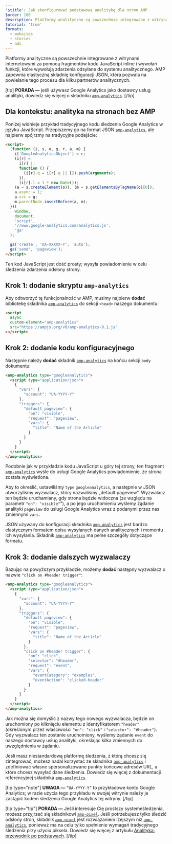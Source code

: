 ```yaml
---
'$title': Jak skonfigurować podstawową analitykę dla stron AMP
$order: 100
description: Platformy analityczne są powszechnie integrowane z witrynami internetowymi za pomocą fragmentów kodu JavaScript inline i wywołań funkcji, które wywołują zdarzenia odsyłane do systemu analitycznego.
tutorial: 'true'
formats:
  - websites
  - stories
  - ads
---
```


Platformy analityczne są powszechnie integrowane z witrynami internetowymi za pomocą fragmentów kodu JavaScript inline i wywołań funkcji, które wywołują zdarzenia odsyłane do systemu analitycznego. AMP zapewnia elastyczną składnię konfiguracji JSON, która pozwala na powielanie tego procesu dla kilku partnerów analitycznych.

[tip] **PORADA —** jeśli używasz Google Analytics jako dostawcy usług analityki, dowiedz się więcej o składniku [`amp-analytics`](../../../documentation/components/reference/amp-analytics.md). [/tip]

## Dla kontekstu: analityka na stronach bez AMP

Poniżej widnieje przykład tradycyjnego kodu śledzenia Google Analytics w języku JavaScript. Przepiszemy go na format JSON [`amp-analytics`](../../../documentation/components/reference/amp-analytics.md), ale najpierw spójrzmy na tradycyjne podejście:

```html
<script>
  (function (i, s, o, g, r, a, m) {
    i['GoogleAnalyticsObject'] = r;
    (i[r] =
      i[r] ||
      function () {
        (i[r].q = i[r].q || []).push(arguments);
      }),
      (i[r].l = 1 * new Date());
    (a = s.createElement(o)), (m = s.getElementsByTagName(o)[0]);
    a.async = 1;
    a.src = g;
    m.parentNode.insertBefore(a, m);
  })(
    window,
    document,
    'script',
    '//www.google-analytics.com/analytics.js',
    'ga'
  );

  ga('create', 'UA-XXXXX-Y', 'auto');
  ga('send', 'pageview');
</script>
```

Ten kod JavaScript jest dość prosty; wysyła powiadomienie w celu śledzenia zdarzenia odsłony strony.

## Krok 1: dodanie skryptu `amp-analytics`

Aby odtworzyć tę funkcjonalność w AMP, musimy najpierw **dodać** bibliotekę składnika [`amp-analytics`](../../../documentation/components/reference/amp-analytics.md) do sekcji `<head>` naszego dokumentu:

```html
<script
  async
  custom-element="amp-analytics"
  src="https://ampjs.org/v0/amp-analytics-0.1.js"
></script>
```

## Krok 2: dodanie kodu konfiguracyjnego

Następnie należy **dodać** składnik [`amp-analytics`](../../../documentation/components/reference/amp-analytics.md) na końcu sekcji `body` dokumentu:

```html
<amp-analytics type="googleanalytics">
  <script type="application/json">
    {
      "vars": {
        "account": "UA-YYYY-Y"
      },
      "triggers": {
        "default pageview": {
          "on": "visible",
          "request": "pageview",
          "vars": {
            "title": "Name of the Article"
          }
        }
      }
    }
  </script>
</amp-analytics>
```

Podobnie jak w przykładzie kodu JavaScript u góry tej strony, ten fragment [`amp-analytics`](../../../documentation/components/reference/amp-analytics.md) wyśle do usługi Google Analytics powiadomienie, że strona została wyświetlona.

Aby to określić, ustawiliśmy `type` `googleanalytics`, a następnie w JSON utworzyliśmy wyzwalacz, który nazwaliśmy „default pageview”. Wyzwalacz ten będzie uruchamiany, gdy strona będzie widoczna (ze względu na parametr `"on": "visible"`"), a po jego uruchomieniu wyślemy żądanie analityki `pageview` do usługi Google Analytics wraz z podanymi przez nas zmiennymi `vars`.

JSON używany do konfiguracji składnika [`amp-analytics`](../../../documentation/components/reference/amp-analytics.md) jest bardzo elastycznym formatem opisu wysyłanych danych analitycznych i momentu ich wysyłania. Składnik [`amp-analytics`](../../../documentation/components/reference/amp-analytics.md) ma pełne szczegóły dotyczące formatu.

## Krok 3: dodanie dalszych wyzwalaczy

Bazując na powyższym przykładzie, możemy **dodać** następny wyzwalacz o nazwie `"click on #header trigger"`:

```html
<amp-analytics type="googleanalytics">
  <script type="application/json">
    {
      "vars": {
        "account": "UA-YYYY-Y"
      },
      "triggers": {
        "default pageview": {
          "on": "visible",
          "request": "pageview",
          "vars": {
            "title": "Name of the Article"
          }
        },
        "click on #header trigger": {
          "on": "click",
          "selector": "#header",
          "request": "event",
          "vars": {
            "eventCategory": "examples",
            "eventAction": "clicked-header"
          }
        }
      }
    }
  </script>
</amp-analytics>
```

Jak można się domyślić z nazwy tego nowego wyzwalacza, będzie on uruchomiony po kliknięciu elementu z identyfikatorem `"header"` (określonym przez właściwości `"on": "click"` i `"selector": "#header"`). Gdy wyzwalacz ten zostanie uruchomiony, wyślemy żądanie `event` do naszego dostawcy usług analityki, określając kilka zmiennych do uwzględnienia w żądaniu.

Jeśli masz niestandardową platformę śledzenia, z którą chcesz się zintegrować, możesz nadal korzystać ze składnika [`amp-analytics`](../../../documentation/components/reference/amp-analytics.md) i zdefiniować własne spersonalizowane punkty końcowe adresów URL, a które chcesz wysyłać dane śledzenia. Dowiedz się więcej z dokumentacji referencyjnej składnika [`amp-analytics`](../../../documentation/components/reference/amp-analytics.md).

[tip type="note"] **UWAGA —** `“UA-YYYY-Y”` to przykładowe konto Google Analytics; w razie użycia tego przykładu w swojej witrynie należy je zastąpić kodem śledzenia Google Analytics tej witryny. [/tip]

[tip type="tip"] **PORADA —** Jeśli interesuje Cię prostszy systemeśledzenia, możesz przyjrzeć się składnikowi [`amp-pixel`](../../../documentation/components/reference/amp-pixel.md). Jeśli potrzebujesz tylko śledzić odsłony stron, składnik [`amp-pixel`](../../../documentation/components/reference/amp-pixel.md) jest rozwiązaniem lżejszym niż [`amp-analytics`](../../../documentation/components/reference/amp-analytics.md), ponieważ ma na celu tylko spełnienie wymagań tradycyjnego śledzenia przy użyciu piksela. Dowiedz się więcej z artykułu [Analityka: przewodnik po podstawach](../../../documentation/guides-and-tutorials/optimize-measure/configure-analytics/analytics_basics.md). [/tip]
